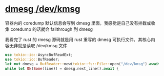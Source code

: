 # [dmesg /dev/kmsg](/2022/05/dmesg_dev_kmsg.md)

容器内的 coredump 默认信息会写到 dmesg 里面，我感觉是自己没有拦截或收集 coredump 的话就会 fallthrough 到 dmesg

我看完了 rust 的 rmesg 源码就是用 rust 重写的 dmesg 可执行文件，其核心内容无非就是读取 /dev/kmsg 文件

```rust
use tokio::io::AsyncBufReadExt;
use tokio::io::BufReader;
let mut dmesg = BufReader::new(tokio::fs::File::open("/dev/kmsg").await.unwrap()).lines();
while let Ok(Some(line)) = dmesg.next_line().await {
```
